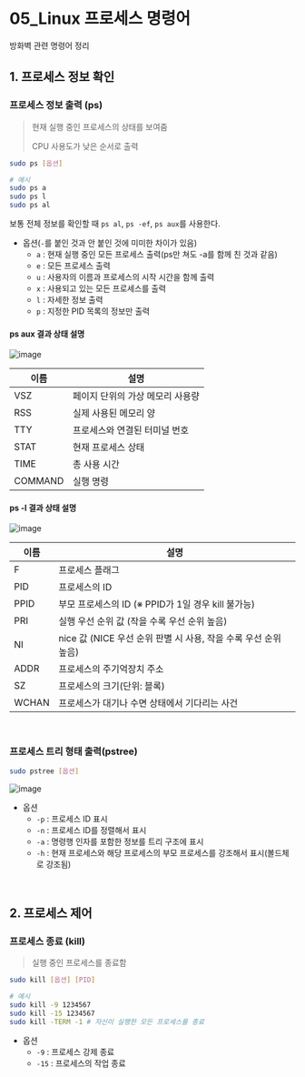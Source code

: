 # 05_Linux 프로세스 명령어

방화벽 관련 명령어 정리

## 1. 프로세스 정보 확인

### 프로세스 정보 출력 (ps)

> 현재 실행 중인 프로세스의 상태를 보여줌
>
> CPU 사용도가 낮은 순서로 출력

```bash
sudo ps [옵션]

# 예시
sudo ps a
sudo ps l
sudo ps al
```

보통 전체 정보를 확인할 때 `ps al`, `ps -ef`,  `ps aux`를 사용한다.

- 옵션(`-`를 붙인 것과 안 붙인 것에 미미한 차이가 있음)
  - `a` : 현재 실행 중인 모든 프로세스 출력(ps만 쳐도 -a를 함께 친 것과 같음)
  - `e` : 모든 프로세스 출력
  - `u` : 사용자의 이름과 프로세스의 시작 시간을 함께 출력
  - `x` : 사용되고 있는 모든 프로세스를 출력
  - `l` : 자세한 정보 출력
  - `p` : 지정한 PID 목록의 정보만 출력

#### ps aux 결과 상태 설명

![image](https://user-images.githubusercontent.com/93081720/219936261-9be4c90e-88aa-4b0f-9a8c-5a11fb454e0a.png)

| 이름    | 설명                             |
| ------- | -------------------------------- |
| VSZ     | 페이지 단위의 가상 메모리 사용량 |
| RSS     | 실제 사용된 메모리 양            |
| TTY     | 프로세스와 연결된 터미널 번호    |
| STAT    | 현재 프로세스 상태               |
| TIME    | 총 사용 시간                     |
| COMMAND | 실행 명령                        |

#### ps -l 결과 상태 설명

![image](https://user-images.githubusercontent.com/93081720/219936457-a3fbc660-94a1-4248-9ac4-2a84e7cda7df.png)

| 이름  | 설명                                                         |
| ----- | ------------------------------------------------------------ |
| F     | 프로세스 플래그                                              |
| PID   | 프로세스의 ID                                                |
| PPID  | 부모 프로세스의 ID (※ PPID가 1일 경우 kill 불가능)           |
| PRI   | 실행 우선 순위 값 (작을 수록 우선 순위 높음)                 |
| NI    | nice 값 (NICE 우선 순위 판별 시 사용, 작을 수록 우선 순위 높음) |
| ADDR  | 프로세스의 주기억장치 주소                                   |
| SZ    | 프로세스의 크기(단위: 블록)                                  |
| WCHAN | 프로세스가 대기나 수면 상태에서 기다리는 사건                |

<br>

### 프로세스 트리 형태 출력(pstree)

```bash
sudo pstree [옵션]
```

![image](https://user-images.githubusercontent.com/93081720/219936621-f11d6175-1c78-4ad1-86ca-83a98e8fb482.png)

- 옵션
  - `-p` : 프로세스 ID 표시
  - `-n` : 프로세스 ID를 정렬해서 표시
  - `-a` : 명령행 인자를 포함한 정보를 트리 구조에 표시
  - `-h` : 현재 프로세스와 해당 프로세스의 부모 프로세스를 강조해서 표시(볼드체로 강조됨)

<br>

## 2. 프로세스 제어

### 프로세스 종료 (kill)

> 실행 중인 프로세스를 종료함

```bash
sudo kill [옵션] [PID]

# 예시
sudo kill -9 1234567
sudo kill -15 1234567
sudo kill -TERM -1 # 자신이 실행한 모든 프로세스를 종료
```

- 옵션
  - `-9` : 프로세스 강제 종료
  - `-15` : 프로세스의 작업 종료

<br>